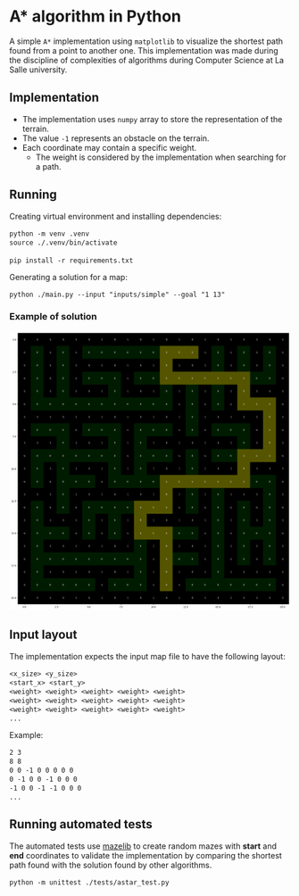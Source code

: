 # A* algorithm in Python

A simple `A*` implementation using `matplotlib` to visualize the shortest path found from a point to another one.
This implementation was made during the discipline of complexities of algorithms during Computer Science at La Salle university.


## Implementation

- The implementation uses `numpy` array to store the representation of the terrain.
- The value `-1` represents an obstacle on the terrain.
- Each coordinate may contain a specific weight.
  - The weight is considered by the implementation when searching for a path.


## Running

Creating virtual environment and installing dependencies:

```shell
python -m venv .venv
source ./.venv/bin/activate

pip install -r requirements.txt
```

Generating a solution for a map:

```shell
python ./main.py --input "inputs/simple" --goal "1 13"
```

### Example of solution

![](./docs/solution.png)


## Input layout

The implementation expects the input map file to have the following layout:

```text
<x_size> <y_size>
<start_x> <start_y>
<weight> <weight> <weight> <weight> <weight>
<weight> <weight> <weight> <weight> <weight>
<weight> <weight> <weight> <weight> <weight>
...
```

Example:

```text
2 3
8 8
0 0 -1 0 0 0 0 0
0 -1 0 0 -1 0 0 0
-1 0 0 -1 -1 0 0 0
...
```

## Running automated tests

The automated tests use [mazelib](https://github.com/john-science/mazelib) to create random mazes with **start** and **end** coordinates to validate the implementation by comparing the shortest path found with the solution found by other algorithms.

```shell
python -m unittest ./tests/astar_test.py
```